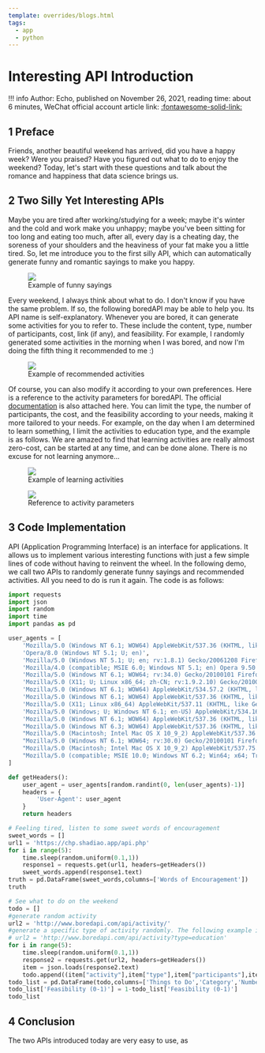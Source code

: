 ```yaml
---
template: overrides/blogs.html
tags:
  - app
  - python
---
```


# Interesting API Introduction

!!! info
    Author: Echo, published on November 26, 2021, reading time: about 6 minutes, WeChat official account article link: [:fontawesome-solid-link:](https://mp.weixin.qq.com/s/VBPCGnh5IAB39E_yRwHGDA)

## 1 Preface

Friends, another beautiful weekend has arrived, did you have a happy week? Were you praised? Have you figured out what to do to enjoy the weekend? Today, let's start with these questions and talk about the romance and happiness that data science brings us.

## 2 Two Silly Yet Interesting APIs

Maybe you are tired after working/studying for a week; maybe it's winter and the cold and work make you unhappy; maybe you've been sitting for too long and eating too much, after all, every day is a cheating day, the soreness of your shoulders and the heaviness of your fat make you a little tired. So, let me introduce you to the first silly API, which can automatically generate funny and romantic sayings to make you happy. 

<figure>
  <img src="https://cdn.jsdelivr.net/gh/BulletTech2021/Pics/img/sweet_words.png"/>
  <figcaption>Example of funny sayings</figcaption>
</figure>

Every weekend, I always think about what to do. I don't know if you have the same problem. If so, the following boredAPI may be able to help you. Its API name is self-explanatory. Whenever you are bored, it can generate some activities for you to refer to. These include the content, type, number of participants, cost, link (if any), and feasibility. For example, I randomly generated some activities in the morning when I was bored, and now I'm doing the fifth thing it recommended to me :)

<figure>
  <img src="https://cdn.jsdelivr.net/gh/BulletTech2021/Pics/img/activities.png"/>
  <figcaption>Example of recommended activities</figcaption>
</figure>

Of course, you can also modify it according to your own preferences. Here is a reference to the activity parameters for boredAPI. The official [documentation](https://www.boredapi.com/documentation#endpoints-random) is also attached here. You can limit the type, the number of participants, the cost, and the feasibility according to your needs, making it more tailored to your needs. For example, on the day when I am determined to learn something, I limit the activities to education type, and the example is as follows. We are amazed to find that learning activities are really almost zero-cost, can be started at any time, and can be done alone. There is no excuse for not learning anymore...

<figure>
  <img src="https://cdn.jsdelivr.net/gh/BulletTech2021/Pics/img/education.png"/>
  <figcaption>Example of learning activities</figcaption>
</figure>

<figure>
  <img src="https://cdn.jsdelivr.net/gh/BulletTech2021/Pics/img/boredAPI.png"/>
  <figcaption>Reference to activity parameters</figcaption>
</figure>

## 3 Code Implementation

API (Application Programming Interface) is an interface for applications. It allows us to implement various interesting functions with just a few simple lines of code without having to reinvent the wheel. In the following demo, we call two APIs to randomly generate funny sayings and recommended activities. All you need to do is run it again. The code is as follows:

```python
import requests
import json
import random
import time
import pandas as pd

user_agents = [
    'Mozilla/5.0 (Windows NT 6.1; WOW64) AppleWebKit/537.36 (KHTML, like Gecko) Chrome/39.0.2171.95 Safari/537.36 OPR/26.0.1656.60',
    'Opera/8.0 (Windows NT 5.1; U; en)',
    'Mozilla/5.0 (Windows NT 5.1; U; en; rv:1.8.1) Gecko/20061208 Firefox/2.0.0 Opera 9.50',
    'Mozilla/4.0 (compatible; MSIE 6.0; Windows NT 5.1; en) Opera 9.50',
    'Mozilla/5.0 (Windows NT 6.1; WOW64; rv:34.0) Gecko/20100101 Firefox/34.0',
    'Mozilla/5.0 (X11; U; Linux x86_64; zh-CN; rv:1.9.2.10) Gecko/20100922 Ubuntu/10.10 (maverick) Firefox/3.6.10',
    'Mozilla/5.0 (Windows NT 6.1; WOW64) AppleWebKit/534.57.2 (KHTML, like Gecko) Version/5.1.7 Safari/534.57.2',
    'Mozilla/5.0 (Windows NT 6.1; WOW64) AppleWebKit/537.36 (KHTML, like Gecko) Chrome/39.0.2171.71 Safari/537.36',
    'Mozilla/5.0 (X11; Linux x86_64) AppleWebKit/537.11 (KHTML, like Gecko) Chrome/23.0.1271.64 Safari/537.11',
    'Mozilla/5.0 (Windows; U; Windows NT 6.1; en-US) AppleWebKit/534.16 (KHTML, like Gecko) Chrome/10.0.648.133 ',
    'Mozilla/5.0 (Windows NT 6.1; WOW64) AppleWebKit/537.36 (KHTML, like Gecko) Chrome/30.0.1599.101 Safari/537.36',
    "Mozilla/5.0 (Windows NT 6.3; WOW64) AppleWebKit/537.36 (KHTML, like Gecko) Chrome/39.0.2171.95 Safari/537.36",
    "Mozilla/5.0 (Macintosh; Intel Mac OS X 10_9_2) AppleWebKit/537.36 (KHTML, like Gecko) Chrome/35.0.1916.153 Safari/537.36",
    "Mozilla/5.0 (Windows NT 6.1; WOW64; rv:30.0) Gecko/20100101 Firefox/30.0",
    "Mozilla/5.0 (Macintosh; Intel Mac OS X 10_9_2) AppleWebKit/537.75.14 (KHTML, like Gecko) Version/7.0.3 Safari/537.75.14",
    "Mozilla/5.0 (compatible; MSIE 10.0; Windows NT 6.2; Win64; x64; Trident/6.0)"
]

def getHeaders():
    user_agent = user_agents[random.randint(0, len(user_agents)-1)]
    headers = {
        'User-Agent': user_agent
    }
    return headers

# Feeling tired, listen to some sweet words of encouragement
sweet_words = []
url1 = 'https://chp.shadiao.app/api.php'
for i in range(5):
    time.sleep(random.uniform(0.1,1))
    response1 = requests.get(url1, headers=getHeaders())
    sweet_words.append(response1.text)
truth = pd.DataFrame(sweet_words,columns=['Words of Encouragement'])
truth

# See what to do on the weekend
todo = []
#generate random activity
url2 = 'http://www.boredapi.com/api/activity/'
#generate a specific type of activity randomly. The following example is for education type.
# url2 = 'http://www.boredapi.com/api/activity?type=education'
for i in range(5):
    time.sleep(random.uniform(0.1,1))
    response2 = requests.get(url2, headers=getHeaders())
    item = json.loads(response2.text)
    todo.append((item["activity"],item["type"],item["participants"],item["price"],item["link"],item["accessibility"]))
todo_list = pd.DataFrame(todo,columns=['Things to Do','Category','Number of Participants','Price (0-1)','Link','Feasibility (0-1)'])
todo_list['Feasibility (0-1)'] = 1-todo_list['Feasibility (0-1)']
todo_list

```

## 4 Conclusion

The two APIs introduced today are very easy to use, as